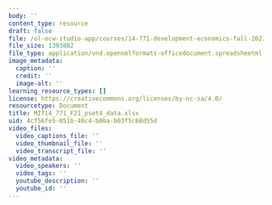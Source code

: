 ```yaml
---
body: ''
content_type: resource
draft: false
file: /ol-ocw-studio-app/courses/14-771-development-economics-fall-2021/mit14_771_f21_pset4_data.xlsx
file_size: 1393882
file_type: application/vnd.openxmlformats-officedocument.spreadsheetml.sheet
image_metadata:
  caption: ''
  credit: ''
  image-alt: ''
learning_resource_types: []
license: https://creativecommons.org/licenses/by-nc-sa/4.0/
resourcetype: Document
title: MIT14_771_F21_pset4_data.xlsx
uid: 4cf56fe5-051b-40c4-b0ba-b03f5c68d55d
video_files:
  video_captions_file: ''
  video_thumbnail_file: ''
  video_transcript_file: ''
video_metadata:
  video_speakers: ''
  video_tags: ''
  youtube_description: ''
  youtube_id: ''
---
```

